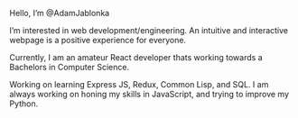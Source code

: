 Hello, I’m @AdamJablonka

I’m interested in web development/engineering. An intuitive and interactive webpage is a positive experience for everyone.

Currently, I am an amateur React developer thats working towards a Bachelors in Computer Science.

Working on learning Express JS, Redux, Common Lisp, and SQL. I am always working on honing my skills in JavaScript, and trying to improve my Python.
